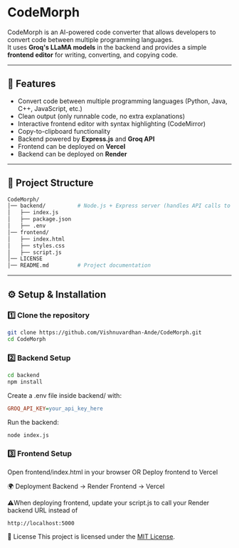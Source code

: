 # CodeMorph

CodeMorph is an AI-powered code converter that allows developers to convert code between multiple programming languages.  
It uses **Groq's LLaMA models** in the backend and provides a simple **frontend editor** for writing, converting, and copying code.

---

## 🚀 Features
- Convert code between multiple programming languages (Python, Java, C++, JavaScript, etc.)
- Clean output (only runnable code, no extra explanations)
- Interactive frontend editor with syntax highlighting (CodeMirror)
- Copy-to-clipboard functionality
- Backend powered by **Express.js** and **Groq API**
- Frontend can be deployed on **Vercel**
- Backend can be deployed on **Render**

---

## 📂 Project Structure
```bash
CodeMorph/
│── backend/          # Node.js + Express server (handles API calls to Groq)
│   ├── index.js
│   ├── package.json
│   ├── .env          
│── frontend/         
│   ├── index.html
│   ├── styles.css
│   ├── script.js
│── LICENSE           
│── README.md         # Project documentation
```

---

## ⚙️ Setup & Installation

### 1️⃣ Clone the repository
```bash
git clone https://github.com/Vishnuvardhan-Ande/CodeMorph.git
cd CodeMorph
```

### 2️⃣ Backend Setup
```bash
cd backend
npm install
```
Create a .env file inside backend/ with:
```ini
GROQ_API_KEY=your_api_key_here
```
Run the backend:
```bash
node index.js
```

### 3️⃣ Frontend Setup
Open frontend/index.html in your browser
OR
Deploy frontend to Vercel

🌍 Deployment
Backend → Render
Frontend → Vercel

⚠️When deploying frontend, update your script.js to call your Render backend URL instead of 
```arduino
http://localhost:5000
```

📜 License
This project is licensed under the [MIT License](https://github.com/Vishnuvardhan-Ande/CodeMorph/blob/main/LICENSE).
